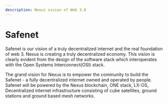 ```yaml
---
description: Nexus vision of Web 3.0
---
```


# Safenet

Safenet is our vision of a truly decentralized internet and the real foundation of web 3. Nexus is creating a truly decentralized economy. This vision  is clearly evident from the design of the software stack which interoperates with the Open Systems Interconnect(OSI) stack.

The grand vision for Nexus is to empower the community to build the Safenet - a fully decentralized internet owned and operated by people. Safenet will be powered by the Nexus blockchain, ONE stack, LX-OS, Decentralized internet infrastructure consisting of cube satellites, ground stations and ground based mesh networks.
